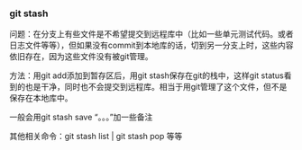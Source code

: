 ### git stash

问题：在分支上有些文件是不希望提交到远程库中（比如一些单元测试代码。或者日志文件等等），但如果没有commit到本地库的话，切到另一分支上时，这些内容依旧存在，因为这些文件没有被git管理。

方法：用git add添加到暂存区后，用git stash保存在git的栈中，这样git status看到的也是干净，同时也不会提交到远程库。相当于用git管理了这个文件，但不是保存在本地库中。

一般会用git stash save “。。。”加一些备注

其他相关命令：git stash list   |  git stash pop 等等